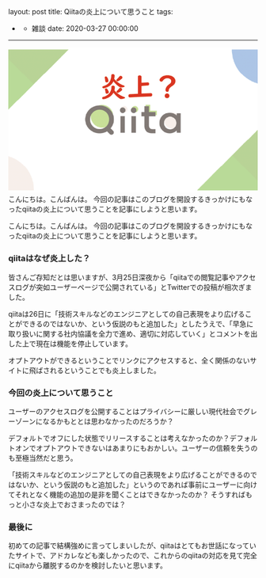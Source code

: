 layout: post
title: Qiitaの炎上について思うこと
tags:
  - - 雑談
date: 2020-03-27 00:00:00
---
![](/img/qiita炎上アイキャッチ.png)
こんにちは。こんばんは。
今回の記事はこのブログを開設するきっかけにもなったqiitaの炎上について思うことを記事にしようと思います。
<!--more-->
こんにちは。こんばんは。
今回の記事はこのブログを開設するきっかけにもなったqiitaの炎上について思うことを記事にしようと思います。

### qiitaはなぜ炎上した？

皆さんご存知だとは思いますが、3月25日深夜から「qiitaでの閲覧記事やアクセスログが突如ユーザーページで公開されている」とTwitterでの投稿が相次ぎました。

qiitaは26日に「技術スキルなどのエンジニアとしての自己表現をより広げることができるのではないか、という仮説のもと追加した」としたうえで、「早急に取り扱いに関する社内協議を全力で進め、適切に対応していく」とコメントを出した上で現在は機能を停止しています。

オプトアウトができるということでリンクにアクセスすると、全く関係のないサイトに飛ばされるということでも炎上しました。

### 今回の炎上について思うこと

ユーザーのアクセスログを公開することはプライバシーに厳しい現代社会でグレーゾーンになるかもととは思わなかったのだろうか？

デフォルトでオフにした状態でリリースすることは考えなかったのか？デフォルトオンでオプトアウトできないはあまりにもおかしい。ユーザーの信頼を失うのも至極当然だと思う。

「技術スキルなどのエンジニアとしての自己表現をより広げることができるのではないか、という仮説のもと追加した」というのであれば事前にユーザーに向けてそれとなく機能の追加の是非を聞くことはできなかったのか？
そうすればもっと小さな炎上でおさまったのでは？

### 最後に
初めての記事で結構強めに言ってしまいしたが、qiitaはとてもお世話になっていたサイトで、アドカレなども楽しかったので、これからのqiitaの対応を見て完全にqiitaから離脱するのかを検討したいと思います。